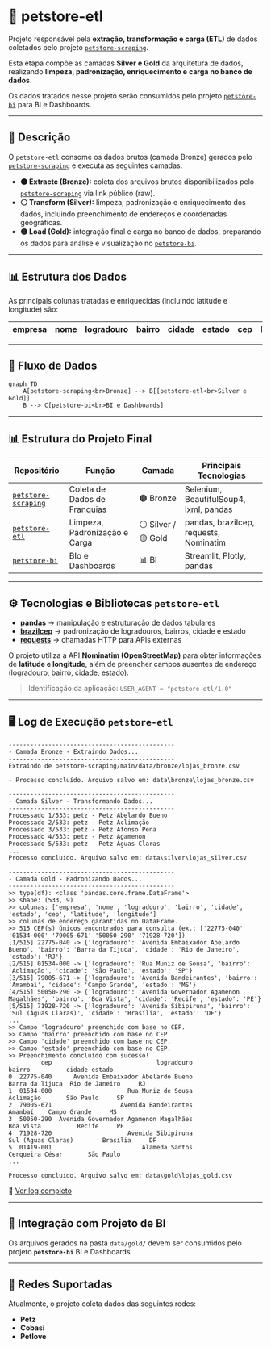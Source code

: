 # 🐾 petstore-etl

Projeto responsável pela **extração, transformação e carga (ETL)** de dados coletados pelo projeto [`petstore-scraping`](https://github.com/rafa-trindade/petstore-scraping).  

Esta etapa compõe as camadas **Silver e Gold** da arquitetura de dados, realizando **limpeza, padronização, enriquecimento e carga no banco de dados**.

Os dados tratados nesse projeto serão consumidos pelo projeto [`petstore-bi`](https://github.com/rafa-trindade/petstore-bi) para BI e Dashboards.

---

## 📌 Descrição

O `petstore-etl` consome os dados brutos (camada Bronze) gerados pelo [`petstore-scraping`](https://github.com/rafa-trindade/petstore-scraping) e executa as seguintes camadas:

* **🟤 Extractc (Bronze):** coleta dos arquivos brutos disponibilizados pelo [`petstore-scraping`](https://github.com/rafa-trindade/petstore-scraping) via link público (raw).  
* **⚪ Transform (Silver):** limpeza, padronização e enriquecimento dos dados, incluindo preenchimento de endereços e coordenadas geográficas.  
* **🟡 Load (Gold):** integração final e carga no banco de dados, preparando os dados para análise e visualização no [`petstore-bi`](https://github.com/rafa-trindade/petstore-bi).

---

## 📊 Estrutura dos Dados

As principais colunas tratadas e enriquecidas (incluindo latitude e longitude) são:

| empresa | nome | logradouro | bairro | cidade | estado | cep | latitude | longitude |
| ------- | ---- | ---------- | ------ | ------ | ------ | --- | -------- | --------- |

---

## 🧩 Fluxo de Dados

```mermaid
graph TD
    A[petstore-scraping<br>Bronze] --> B[[petstore-etl<br>Silver e Gold]]
    B --> C[petstore-bi<br>BI e Dashboards]
```

---

## 📊 Estrutura do Projeto Final

| Repositório | Função | Camada | Principais Tecnologias |
| ----------------- | ----------------------------- | ------------------ | -------------------------------------- |
| [`petstore-scraping`](https://github.com/rafa-trindade/petstore-scraping) | Coleta de Dados de Franquias | 🟤 Bronze | Selenium, BeautifulSoup4, lxml, pandas |
| [`petstore-etl`](https://github.com/rafa-trindade/petstore-etl) | Limpeza, Padronização e Carga | ⚪ Silver / 🟡 Gold | pandas, brazilcep, requests, Nominatim |
| [`petstore-bi`](https://github.com/rafa-trindade/petstore-etl) | BIo e Dashboards | 📊 BI | Streamlit, Plotly, pandas |

---

## ⚙️ Tecnologias e Bibliotecas `petstore-etl`

* [**pandas**](https://pypi.org/project/pandas/) → manipulação e estruturação de dados tabulares  
* [**brazilcep**](https://pypi.org/project/brazilcep/) → padronização de logradouros, bairros, cidade e estado  
* [**requests**](https://pypi.org/project/requests/) → chamadas HTTP para APIs externas

O projeto utiliza a API **Nominatim (OpenStreetMap)** para obter informações de **latitude e longitude**, além de preencher campos ausentes de endereço (logradouro, bairro, cidade, estado).  

> Identificação da aplicação: `USER_AGENT = "petstore-etl/1.0"`

---

## 🖥️ Log de Execução `petstore-etl`

```text
----------------------------------------------
- Camada Bronze - Extraindo Dados...
----------------------------------------------
Extraindo de petstore-scraping/main/data/bronze/lojas_bronze.csv

- Processo concluído. Arquivo salvo em: data\bronze\lojas_bronze.csv

----------------------------------------------
- Camada Silver - Transformando Dados...
----------------------------------------------
Processado 1/533: petz - Petz Abelardo Bueno
Processado 2/533: petz - Petz Aclimação
Processado 3/533: petz - Petz Afonso Pena
Processado 4/533: petz - Petz Agamenon
Processado 5/533: petz - Petz Águas Claras
...
Processo concluído. Arquivo salvo em: data\silver\lojas_silver.csv

----------------------------------------------
- Camada Gold - Padronizando Dados...
----------------------------------------------
>> type(df): <class 'pandas.core.frame.DataFrame'>
>> shape: (533, 9)
>> colunas: ['empresa', 'nome', 'logradouro', 'bairro', 'cidade', 'estado', 'cep', 'latitude', 'longitude']
>> colunas de endereço garantidas no DataFrame.
>> 515 CEP(s) únicos encontrados para consulta (ex.: ['22775-040' '01534-000' '79005-671' '50050-290' '71928-720'])
[1/515] 22775-040 -> {'logradouro': 'Avenida Embaixador Abelardo Bueno', 'bairro': 'Barra da Tijuca', 'cidade': 'Rio de Janeiro', 'estado': 'RJ'}
[2/515] 01534-000 -> {'logradouro': 'Rua Muniz de Sousa', 'bairro': 'Aclimação', 'cidade': 'São Paulo', 'estado': 'SP'}
[3/515] 79005-671 -> {'logradouro': 'Avenida Bandeirantes', 'bairro': 'Amambaí', 'cidade': 'Campo Grande', 'estado': 'MS'}
[4/515] 50050-290 -> {'logradouro': 'Avenida Governador Agamenon Magalhães', 'bairro': 'Boa Vista', 'cidade': 'Recife', 'estado': 'PE'}
[5/515] 71928-720 -> {'logradouro': 'Avenida Sibipiruna', 'bairro': 'Sul (Águas Claras)', 'cidade': 'Brasília', 'estado': 'DF'}
...
>> Campo 'logradouro' preenchido com base no CEP.
>> Campo 'bairro' preenchido com base no CEP.
>> Campo 'cidade' preenchido com base no CEP.
>> Campo 'estado' preenchido com base no CEP.
>> Preenchimento concluído com sucesso!
         cep                             logradouro                                    bairro          cidade estado
0  22775-040      Avenida Embaixador Abelardo Bueno                           Barra da Tijuca  Rio de Janeiro     RJ
1  01534-000                     Rua Muniz de Sousa                                 Aclimação       São Paulo     SP
2  79005-671                   Avenida Bandeirantes                                   Amambaí    Campo Grande     MS
3  50050-290  Avenida Governador Agamenon Magalhães                                 Boa Vista          Recife     PE
4  71928-720                     Avenida Sibipiruna                        Sul (Águas Claras)        Brasília     DF
5  01419-001                         Alameda Santos                           Cerqueira César       São Paulo     
...

Processo concluído. Arquivo salvo em: data\gold\lojas_gold.csv
```
🔗 [Ver log completo](logs/log.txt)

---

## 🔗 Integração com Projeto de BI

Os arquivos gerados na pasta `data/gold/` devem ser consumidos pelo projeto **`petstore-bi`** BI e Dashboards.

---

## 🏪 Redes Suportadas

Atualmente, o projeto coleta dados das seguintes redes:

* **Petz**
* **Cobasi**
* **Petlove**
